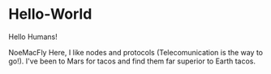 # Hello-World

Hello Humans!

NoeMacFly Here, I like nodes and protocols (Telecomunication is the way to go!).
I've been to Mars for tacos and find them far superior to Earth tacos.
